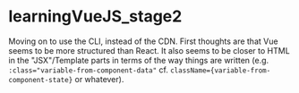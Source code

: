 # learningVueJS_stage2

Moving on to use the CLI, instead of the CDN. First thoughts are that Vue seems to be more structured than React. It also seems to be closer to HTML in the "JSX"/Template parts in terms of the way things are written (e.g. `:class="variable-from-component-data"` cf. `className={variable-from-component-state}` or whatever).
